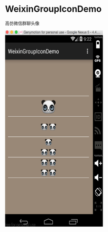 # WeixinGroupIconDemo
高仿微信群聊头像


<img src="https://github.com/Hankkin/WeixinGroupIconDemo/blob/master/screenshot/QQ20151119-0%402x.png" width = "320" height = "640" alt="高仿微信群聊头像" align=center />
